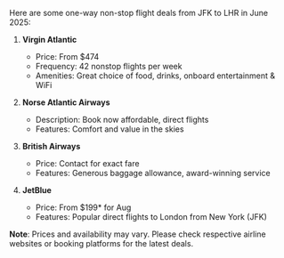 Here are some one-way non-stop flight deals from JFK to LHR in June 2025:

1. **Virgin Atlantic**
   - Price: From $474
   - Frequency: 42 nonstop flights per week
   - Amenities: Great choice of food, drinks, onboard entertainment & WiFi
   
2. **Norse Atlantic Airways**
   - Description: Book now affordable, direct flights
   - Features: Comfort and value in the skies

3. **British Airways**
   - Price: Contact for exact fare
   - Features: Generous baggage allowance, award-winning service

4. **JetBlue**
   - Price: From $199* for Aug
   - Features: Popular direct flights to London from New York (JFK)

**Note**: Prices and availability may vary. Please check respective airline websites or booking platforms for the latest deals.